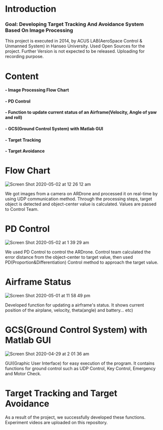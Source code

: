 # Introduction

### Goal: Developing Target Tracking And Avoidance System Based On Image Processing

  This project is executed in 2014, by ACUS LAB(AeroSpace Control & Unmanned System) in Hanseo University.
Used Open Sources for the project. Further Version is not expected to be released. Uploading for recording purpose.

# Content

#### - Image Processing Flow Chart
#### - PD Control
#### - Function to update current status of an Airframe(Velocity, Angle of yaw and roll)
#### - GCS(Ground Control System) with Matlab GUI
#### -	Target Tracking 
#### -	Target Avoidance



# Flow Chart
![Screen Shot 2020-05-02 at 12 26 12 am](https://user-images.githubusercontent.com/44355683/80846131-9fb21b00-8c0b-11ea-9e4b-a7c409fd7113.png)

We got images from a camera on ARDrone and processed it on real-time by using UDP communication method. Through the processing steps, target object is detected and object-center value is calculated. Values are passed to Control Team.

# PD Control
![Screen Shot 2020-05-02 at 1 39 29 am](https://user-images.githubusercontent.com/44355683/80849043-ce34f380-8c15-11ea-9d85-3b34e3d1ae65.png)

We used PD Control to control the ARDrone. Control team calculated the error distance from the object-center to target value, then used PD(Proportion&Differentiation) Control method to approach the target value.
# Airframe Status

![Screen Shot 2020-05-01 at 11 58 49 pm](https://user-images.githubusercontent.com/44355683/80845898-eeab8080-8c0a-11ea-8964-4f3dca1605d1.png)

Developed function for updating a airframe's status. 
It shows current position of the airplane, velocity, theta(angle) and battery... etc)

# GCS(Ground Control System) with Matlab GUI
![Screen Shot 2020-04-29 at 2 01 36 am](https://user-images.githubusercontent.com/44355683/80847331-827f4b80-8c0f-11ea-9b64-0e2af45cb56b.png)

GUI(Graphic User Interface) for easy execution of the program. It contains functions for ground control such as UDP Control, Key Control, Emergency and Motor Check.

# Target Tracking and Target Avoidance
As a result of the project, we successfully developed these functions. 
Experiment videos are uploaded on this repository.  
